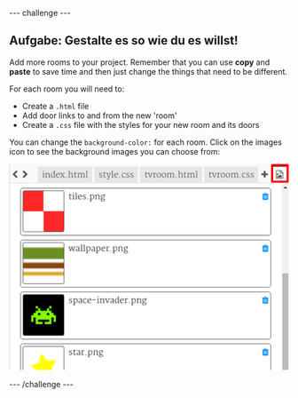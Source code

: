 \--- challenge \---

## Aufgabe: Gestalte es so wie du es willst!

Add more rooms to your project. Remember that you can use **copy** and **paste** to save time and then just change the things that need to be different.

For each room you will need to:

+ Create a `.html` file
+ Add door links to and from the new 'room'
+ Create a `.css` file with the styles for your new room and its doors

You can change the `background-color:` for each room. Click on the images icon to see the background images you can choose from:

![Screenshot](images/rooms-images.png)

\--- /challenge \---